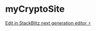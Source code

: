 # myCryptoSite

[Edit in StackBlitz next generation editor ⚡️](https://stackblitz.com/~/github.com/Odhisika/myCryptoSite)